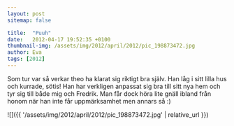 ```yaml
---
layout: post
sitemap: false

title:  "Puuh"
date:   2012-04-17 19:52:35 +0100
thumbnail-img: /assets/img/2012/april/2012/pic_198873472.jpg
author: Eva
tags: [2012]
---
```


Som tur var så verkar theo ha klarat sig riktigt bra själv. Han låg i sitt lilla hus och kurrade, sötis! Han har verkligen anpassat sig bra till sitt nya hem och tyr sig till både mig och Fredrik. Man får dock höra lite gnäll ibland från honom  när han inte får uppmärksamhet men annars så :)

![]({{ '/assets/img/2012/april/2012/pic_198873472.jpg'  | relative_url }})

